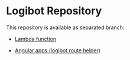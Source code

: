 # Logibot Repository #

This repository is available as separated branch:

* [Lambda function](https://bitbucket.org/surya_alive/logibot/src/6b17c187ef8b94823a0fa35f84a7b8ce896c26b5?at=lambda-function)

* [Angular apps (logibot route helper)](https://bitbucket.org/surya_alive/logibot/src/bafea672576df2606a15386369b10f734f93a7dc/?at=route-helper)


